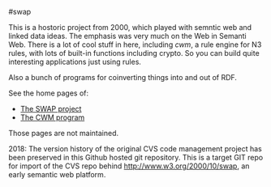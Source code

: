 #swap

This is a hostoric project from 2000, which played with semntic web and linked data ideas. 
The emphasis was very much on the Web in Semanti Web. There is a lot of cool stuff in here, 
including *cwm*, a rule engine for N3 rules, with lots of built-in functions including crypto.
So you can build quite interesting applications just using rules.  

Also a bunch of programs for coinverting things into and out of RDF.

See the home pages of:

- [The SWAP project](https://github.com/linkeddata/swap/blob/master/Overview.html)
- [The CWM program](http://linkeddata.github.io/swap/doc/cwm.html)

Those pages are not maintained.

2018: The version history of the original CVS code management project has been preserved in this Github hosted git repository.
This is a target GIT repo for import of the CVS repo behind http://www.w3.org/2000/10/swap, an early semantic web platform.


